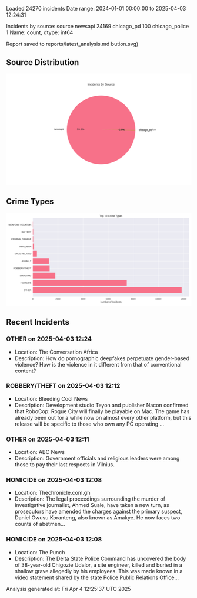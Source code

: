 
Loaded 24270 incidents
Date range: 2024-01-01 00:00:00 to 2025-04-03 12:24:31

Incidents by source:
source
newsapi           24169
chicago_pd          100
chicago_police        1
Name: count, dtype: int64

Report saved to reports/latest_analysis.md
bution.svg)

## Source Distribution
![Source Distribution](images/source_distribution.svg)

## Crime Types
![Crime Types](images/crime_types.svg)

## Recent Incidents

### OTHER on 2025-04-03 12:24
- Location: The Conversation Africa
- Description: How do pornographic deepfakes perpetuate gender-based violence? How is the violence in it  different from that of conventional content?


### ROBBERY/THEFT on 2025-04-03 12:12
- Location: Bleeding Cool News
- Description: Development studio Teyon and publisher Nacon confirmed that RoboCop: Rogue City will finally be playable on Mac. The game has already been out for a while now on almost every other platform, but this release will be specific to those who own any PC operating …


### OTHER on 2025-04-03 12:11
- Location: ABC News
- Description: Government officials and religious leaders were among those to pay their last respects in Vilnius.


### HOMICIDE on 2025-04-03 12:08
- Location: Thechronicle.com.gh
- Description: The legal proceedings surrounding the murder of investigative journalist, Ahmed Suale, have taken a new turn, as prosecutors have amended the charges against the primary suspect, Daniel Owusu Koranteng, also known as Amakye. He now faces two counts of abetmen…


### HOMICIDE on 2025-04-03 12:08
- Location: The Punch
- Description: The Delta State Police Command has uncovered the body of 38-year-old Chigozie Udalor, a site engineer, killed and buried in a shallow grave allegedly by his employees. This was made known in a video statement shared by the state Police Public Relations Office…

Analysis generated at: Fri Apr  4 12:25:37 UTC 2025
